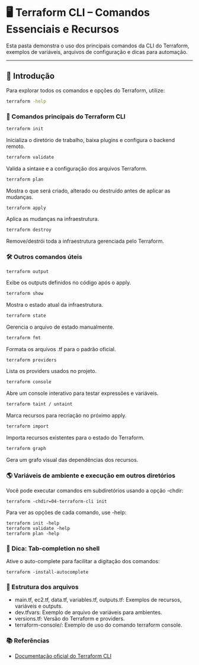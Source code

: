 # 🖥️ Terraform CLI – Comandos Essenciais e Recursos

Esta pasta demonstra o uso dos principais comandos da CLI do Terraform, exemplos de variáveis, arquivos de configuração e dicas para automação.

---

## 📖 Introdução

Para explorar todos os comandos e opções do Terraform, utilize:

```bash
terraform -help
```

### 🚀 Comandos principais do Terraform CLI

```bash
terraform init
```

Inicializa o diretório de trabalho, baixa plugins e configura o backend remoto.

```bash
terraform validate
```

Valida a sintaxe e a configuração dos arquivos Terraform.

```bash
terraform plan
```

Mostra o que será criado, alterado ou destruído antes de aplicar as mudanças.

```bash
terraform apply
```

Aplica as mudanças na infraestrutura.

```bash
terraform destroy
```

Remove/destrói toda a infraestrutura gerenciada pelo Terraform.

### 🛠️ Outros comandos úteis

```bash
terraform output
```

Exibe os outputs definidos no código após o apply.

```bash
terraform show
```

Mostra o estado atual da infraestrutura.

```bash
terraform state
```

Gerencia o arquivo de estado manualmente.

```bash
terraform fmt
```

Formata os arquivos .tf para o padrão oficial.

```bahs
terraform providers
```

Lista os providers usados no projeto.

```bash
terraform console
```

Abre um console interativo para testar expressões e variáveis.

```bash
terraform taint / untaint
```

Marca recursos para recriação no próximo apply.

```bash
terraform import
```

Importa recursos existentes para o estado do Terraform.

```bash
terraform graph
```

Gera um grafo visual das dependências dos recursos.

### 🌎 Variáveis de ambiente e execução em outros diretórios

Você pode executar comandos em subdiretórios usando a opção -chdir:

```hcl
terraform -chdir=04-terraform-cli init
```

Para ver as opções de cada comando, use -help:

```hcl
terraform init -help
terraform validate -help
terraform plan -help
```

### 🐚 Dica: Tab-completion no shell

Ative o auto-complete para facilitar a digitação dos comandos:

```hcl
terraform -install-autocomplete
```

### 📂 Estrutura dos arquivos

- main.tf, ec2.tf, data.tf, variables.tf, outputs.tf: Exemplos de recursos, variáveis e outputs.
- dev.tfvars: Exemplo de arquivo de variáveis para ambientes.
- versions.tf: Versão do Terraform e providers.
- terraform-console/: Exemplo de uso do comando terraform console.

### 📚 Referências

- [Documentação oficial do Terraform CLI](https://developer.hashicorp.com/terraform/cli/commands)
